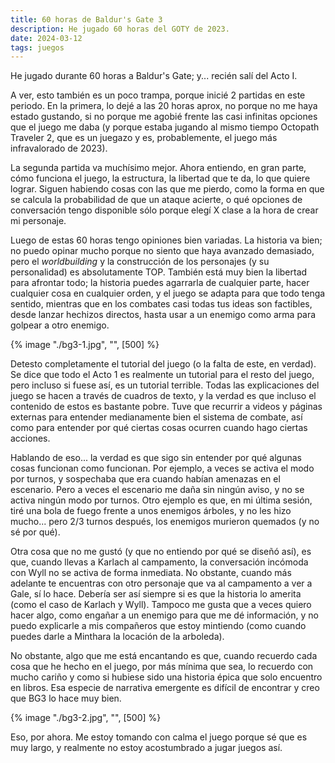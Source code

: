 ```yaml
---
title: 60 horas de Baldur's Gate 3
description: He jugado 60 horas del GOTY de 2023.
date: 2024-03-12
tags: juegos
---
```


He jugado durante 60 horas a Baldur's Gate; y... recién salí del Acto I.

A ver, esto también es un poco trampa, porque inicié 2 partidas en este periodo. En la primera, lo dejé a las 20 horas aprox, no porque no me haya estado gustando, si no porque me agobié frente las casi infinitas opciones que el juego me daba (y porque estaba jugando al mismo tiempo Octopath Traveler 2, que es un juegazo y es, probablemente, el juego más infravalorado de 2023).

La segunda partida va muchísimo mejor. Ahora entiendo, en gran parte, cómo funciona el juego, la estructura, la libertad que te da, lo que quiere lograr. Siguen habiendo cosas con las que me pierdo, como la forma en que se calcula la probabilidad de que un ataque acierte, o qué opciones de conversación tengo disponible sólo porque elegí X clase a la hora de crear mi personaje.

Luego de estas 60 horas tengo opiniones bien variadas. La historia va bien; no puedo opinar mucho porque no siento que haya avanzado demasiado, pero el *worldbuilding* y la construcción de los personajes (y su personalidad) es absolutamente TOP. También está muy bien la libertad para afrontar todo; la historia puedes agarrarla de cualquier parte, hacer cualquier cosa en cualquier orden, y el juego se adapta para que todo tenga sentido, mientras que en los combates casi todas tus ideas son factibles, desde lanzar hechizos directos, hasta usar a un enemigo como arma para golpear a otro enemigo.

{% image "./bg3-1.jpg", "", [500] %}

Detesto completamente el tutorial del juego (o la falta de este, en verdad). Se dice que todo el Acto 1 es realmente un tutorial para el resto del juego, pero incluso si fuese así, es un tutorial terrible. Todas las explicaciones del juego se hacen a través de cuadros de texto, y la verdad es que incluso el contenido de estos es bastante pobre. Tuve que recurrir a videos y páginas externas para entender medianamente bien el sistema de combate, así como para entender por qué ciertas cosas ocurren cuando hago ciertas acciones.

Hablando de eso... la verdad es que sigo sin entender por qué algunas cosas funcionan como funcionan. Por ejemplo, a veces se activa el modo por turnos, y sospechaba que era cuando habían amenazas en el escenario. Pero a veces el escenario me daña sin ningún aviso, y no se activa ningún modo por turnos. Otro ejemplo es que, en mi última sesión, tiré una bola de fuego frente a unos enemigos árboles, y no les hizo mucho... pero 2/3 turnos después, los enemigos murieron quemados (y no sé por qué).

Otra cosa que no me gustó (y que no entiendo por qué se diseñó así), es que, cuando llevas a Karlach al campamento, la conversación incómoda con Wyll no se activa de forma inmediata. No obstante, cuando más adelante te encuentras con otro personaje que va al campamento a ver a Gale, sí lo hace. Debería ser así siempre si es que la historia lo amerita (como el caso de Karlach y Wyll). Tampoco me gusta que a veces quiero hacer algo, como engañar a un enemigo para que me dé información, y no puedo explicarle a mis compañeros que estoy mintiendo (como cuando puedes darle a Minthara la locación de la arboleda).

No obstante, algo que me está encantando es que, cuando recuerdo cada cosa que he hecho en el juego, por más mínima que sea, lo recuerdo con mucho cariño y como si hubiese sido una historia épica que solo encuentro en libros. Esa especie de narrativa emergente es difícil de encontrar y creo que BG3 lo hace muy bien.

{% image "./bg3-2.jpg", "", [500] %}

Eso, por ahora. Me estoy tomando con calma el juego porque sé que es muy largo, y realmente no estoy acostumbrado a jugar juegos así.
